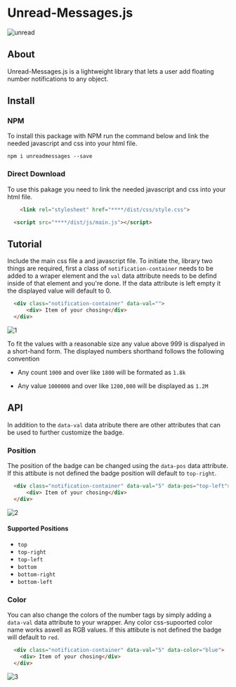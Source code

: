 
# Unread-Messages.js 

![unread](https://user-images.githubusercontent.com/60890281/115409128-0cab3000-a224-11eb-9f1e-68541403d213.png)


## About
Unread-Messages.js is a  lightweight library that lets a user add floating number notifications to any object.

## Install
### NPM
To install this package with NPM run the command below and link the needed javascript and css into your html file.
```text
npm i unreadmessages --save
```

### Direct Download
To use this pakage you need to link the needed javascript and css into your html file.
```html
    <link rel="stylesheet" href="****/dist/css/style.css">
```

```html
  <script src="****/dist/js/main.js"></script>
```

## Tutorial
Include the main css file a and javascript file.
To initiate the, library two things are required, first a class of `notification-container` needs to be added to a wraper element and the `val` data attribute needs to be defind inside of that element and you're done. If the data attribute is left empty it the displayed value will default to 0.

```html
  <div class="notification-container" data-val="">
      <div> Item of your chosing</div>
  </div>
```

![1](https://user-images.githubusercontent.com/60890281/115802419-6b81cc80-a411-11eb-9af6-45180bf42e49.png)


To fit the values with a reasonable size any value above 999 is dispalyed in a short-hand form.  The displayed numbers shorthand follows the following convention
* Any count `1000` and over like  `1800` will be formated as `1.8k`


* Any value `1000000` and over like `1200,000` will be displayed as `1.2M`
## API
In addition to the `data-val` data atribute there are other attributes that can be used to further customize the badge.

### Position
The position of the badge can be changed using the `data-pos` data attribute. If this attibute is not defined the badge position will default to `top-right`.
```html
  <div class="notification-container" data-val="5" data-pos="top-left">
      <div> Item of your chosing</div>
  </div>
```
![2](https://user-images.githubusercontent.com/60890281/115803552-b4d31b80-a413-11eb-8641-e5cf30763892.png)

#### Supported Positions 
* `top`
* `top-right`
* `top-left`
* `bottom`
* `bottom-right`
* `bottom-left`


### Color
You can also change the colors of the number tags by simply adding a `data-val` data attribute to your wrapper.
Any color css-supoorted color name works aswell as RGB values. If this attibute is not defined the badge will default to `red`.

``` html
  <div class="notification-container" data-val="5" data-color="blue">
    <div> Item of your chosing</div>
  </div>
```
![3](https://user-images.githubusercontent.com/60890281/115803590-c87e8200-a413-11eb-8342-856ec781a9b2.png)
